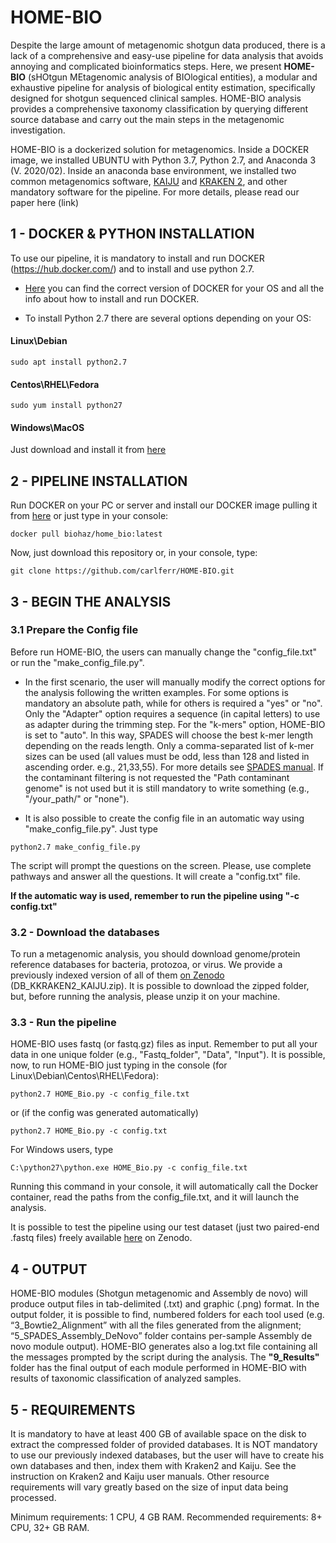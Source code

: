 # HOME-BIO

Despite the large amount of metagenomic shotgun data produced, there is a lack of a comprehensive and easy-use pipeline for data analysis that avoids annoying and complicated bioinformatics steps. Here, we present **HOME-BIO** (sHOtgun MEtagenomic analysis of BIOlogical entities), a modular and exhaustive pipeline for analysis of biological entity estimation, specifically designed for shotgun sequenced clinical samples. HOME-BIO analysis provides a comprehensive taxonomy classification by querying different source database and carry out the main steps in the metagenomic investigation.

HOME-BIO is a dockerized solution for metagenomics. Inside a DOCKER image, we installed UBUNTU with Python 3.7, Python 2.7, and Anaconda 3 (V. 2020/02). Inside an anaconda base environment, we installed two common metagenomics software, [KAIJU](http://kaiju.binf.ku.dk/) and [KRAKEN 2](https://ccb.jhu.edu/software/kraken2/), and other mandatory software for the pipeline. For more details, please read our paper here (link)


## 1 - DOCKER & PYTHON INSTALLATION

To use our pipeline, it is mandatory to install and run DOCKER (https://hub.docker.com/) and to install and use python 2.7.

- [Here](https://hub.docker.com/search?q=&type=edition&offering=community) you can find the correct version of DOCKER for your OS and all the info about how to install and run DOCKER.

- To install Python 2.7 there are several options depending on your OS:

#### Linux\Debian
```
sudo apt install python2.7
```

#### Centos\RHEL\Fedora
```
sudo yum install python27
```

#### Windows\MacOS

Just download and install it from [here](https://www.python.org/downloads/release/python-2718/)


## 2 - PIPELINE INSTALLATION

Run DOCKER on your PC or server and  install our DOCKER image pulling it from [here](https://hub.docker.com/r/biohaz/home_bio) or just type in your console:
```
docker pull biohaz/home_bio:latest
```

Now, just download this repository or, in your console, type: 

```
git clone https://github.com/carlferr/HOME-BIO.git
```


## 3 - BEGIN THE ANALYSIS

### 3.1 Prepare the Config file

Before run HOME-BIO, the users can manually change the "config_file.txt" or run the "make_config_file.py". 

- In the first scenario, the user will manually modify the correct options for the analysis following the written examples. For some options is mandatory an absolute path, while for others is required a "yes" or "no". Only the "Adapter" option requires a sequence (in capital letters) to use as adapter during the trimming step.
For the "k-mers" option, HOME-BIO is set to "auto". In this way, SPADES will choose the best k-mer length depending on the reads length. Only a comma-separated list of k-mer sizes can be used (all values must be odd, less than 128 and listed in ascending order. e.g., 21,33,55). For more details see [SPADES manual](http://cab.spbu.ru/files/release3.13.0/manual.html).
If the contaminant filtering is not requested the "Path contaminant genome" is not used but it is still mandatory to write something (e.g., "/your_path/" or "none").


- It is also possible to create the config file in an automatic way using "make_config_file.py".
Just type
```
python2.7 make_config_file.py
```
The script will prompt the questions on the screen. Please, use complete pathways and answer all the questions.
It will create a "config.txt" file.

**If the automatic way is used, remember to run the pipeline using "-c config.txt"**

### 3.2 - Download the databases

To run a metagenomic analysis, you should download genome/protein reference databases for bacteria, protozoa, or virus.
We provide a previously indexed version of all of them [on Zenodo](https://doi.org/10.5281/zenodo.4055180) (DB_KKRAKEN2_KAIJU.zip). It is possible to download the zipped folder, but, before running the analysis, please unzip it on your machine.

### 3.3 - Run the pipeline

HOME-BIO uses fastq (or fastq.gz) files as input. Remember to put all your data in one unique folder (e.g., "Fastq_folder", "Data", "Input").
It is possible, now, to run HOME-BIO just typing in the console (for Linux\Debian\Centos\RHEL\Fedora):

```
python2.7 HOME_Bio.py -c config_file.txt
```
or (if the config was generated automatically)
```
python2.7 HOME_Bio.py -c config.txt
```

For Windows users, type
```
C:\python27\python.exe HOME_Bio.py -c config_file.txt
```

Running this command in your console, it will automatically call the Docker container, read the paths from the config_file.txt, and it will launch the analysis.

It is possible to test the pipeline using our test dataset (just two paired-end .fastq files) freely available [here](https://doi.org/10.5281/zenodo.4061297) on Zenodo.


## 4 - OUTPUT

HOME-BIO modules (Shotgun metagenomic and Assembly de novo) will produce output files in tab-delimited (.txt) and graphic (.png) format. In the output folder, it is possible to find, numbered folders for each tool used (e.g. “3_Bowtie2_Alignment” with all the files generated from the alignment; “5_SPADES_Assembly_DeNovo” folder contains per-sample Assembly de novo module output). HOME-BIO generates also a log.txt file containing all the messages prompted by the script during the analysis.
The **"9_Results"** folder has the final output of each module performed in HOME-BIO with results of taxonomic classification of analyzed samples.

## 5 - REQUIREMENTS

It is mandatory to have at least 400 GB of available space on the disk to extract the compressed folder of provided databases. It is NOT mandatory to use our previously indexed databases, but the user will have to create his own databases and then, index them with Kraken2 and Kaiju. See the instruction on Kraken2 and Kaiju user manuals.
Other resource requirements will vary greatly based on the size of input data being processed.

Minimum requirements: 1 CPU, 4 GB RAM. 
Recommended requirements: 8+ CPU, 32+ GB RAM.
